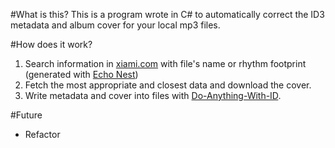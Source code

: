 #What is this?
This is a program wrote in C# to automatically correct the ID3 metadata and album cover for your local mp3 files.

#How does it work?

1. Search information in [xiami.com][1] with file's name or rhythm footprint (generated with [Echo Nest][2])
2. Fetch the most appropriate and closest data and download the cover.
3. Write metadata and cover into files with [Do-Anything-With-ID][3].

#Future

- Refactor


  [1]: http://www.xiami.com/
  [2]: http://the.echonest.com/
  [3]: http://www.codeproject.com/Articles/17890/Do-Anything-With-ID
